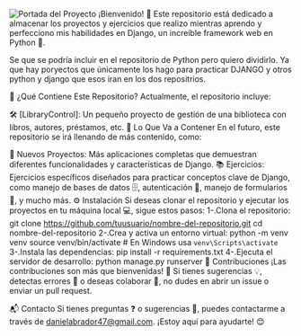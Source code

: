 ![Portada del Proyecto](https://imgur.com/9c9tDle.jpg)
¡Bienvenido! 🚀 Este repositorio está dedicado a almacenar los proyectos y ejercicios que realizo mientras aprendo y perfecciono mis habilidades en Django, un increíble framework web en Python 🐍.

Se que se podría incluir en el repositorio de Python pero quiero dividirlo. Ya que hay poryectos que únicamente los hago para practicar DJANGO y otros python y django que esos iran en los dos repositrios.

📂 ¿Qué Contiene Este Repositorio?
Actualmente, el repositorio incluye:

🛠️ [LibraryControl]:
Un pequeño proyecto de gestión de una biblioteca con libros, autores, préstamos, etc.
🔮 Lo Que Va a Contener
En el futuro, este repositorio se irá llenando de más contenido, como:

🚀 Nuevos Proyectos: Más aplicaciones completas que demuestran diferentes funcionalidades y características de Django.
📚 Ejercicios: Ejercicios específicos diseñados para practicar conceptos clave de Django, como manejo de bases de datos 🗄️, autenticación 🔐, manejo de formularios 📝, y mucho más.
⚙️ Instalación
Si deseas clonar el repositorio y ejecutar los proyectos en tu máquina local 💻, sigue estos pasos:
1-.Clona el repositorio:
  git clone https://github.com/tuusuario/nombre-del-repositorio.git
  cd nombre-del-repositorio
2-.Crea y activa un entorno virtual:
  python -m venv venv
  source venv/bin/activate  # En Windows usa `venv\Scripts\activate`
3-.Instala las dependencias:
  pip install -r requirements.txt
4-.Ejecuta el servidor de desarrollo:
  python manage.py runserver
🤝 Contribuciones
¡Las contribuciones son más que bienvenidas! 🎉 Si tienes sugerencias 💡, detectas errores 🐞 o deseas colaborar 🤝, no dudes en abrir un issue o enviar un pull request.

📬 Contacto
Si tienes preguntas ❓ o sugerencias 💭, puedes contactarme a través de danielabrador47@gmail.com. ¡Estoy aquí para ayudarte! 😊

